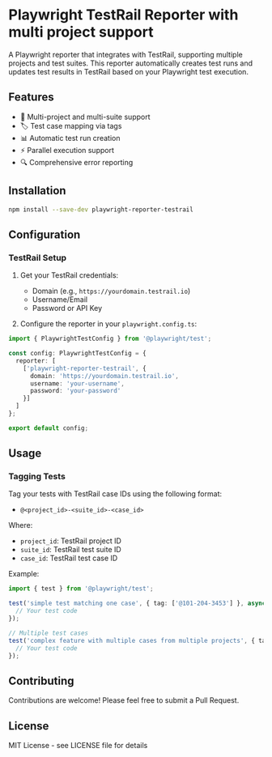 # Playwright TestRail Reporter with multi project support

A Playwright reporter that integrates with TestRail, supporting multiple projects and test suites. This reporter automatically creates test runs and updates test results in TestRail based on your Playwright test execution.

## Features

- 🔄 Multi-project and multi-suite support
- 🏷️ Test case mapping via tags
- 📊 Automatic test run creation
- ⚡ Parallel execution support
- 🔍 Comprehensive error reporting

## Installation

```bash
npm install --save-dev playwright-reporter-testrail
```

## Configuration

### TestRail Setup

1. Get your TestRail credentials:
   - Domain (e.g., `https://yourdomain.testrail.io`)
   - Username/Email
   - Password or API Key

2. Configure the reporter in your `playwright.config.ts`:

```typescript
import { PlaywrightTestConfig } from '@playwright/test';

const config: PlaywrightTestConfig = {
  reporter: [
    ['playwright-reporter-testrail', {
      domain: 'https://yourdomain.testrail.io',
      username: 'your-username',
      password: 'your-password'
    }]
  ]
};

export default config;
```

## Usage

### Tagging Tests

Tag your tests with TestRail case IDs using the following format:
- `@<project_id>-<suite_id>-<case_id>`

Where:
- `project_id`: TestRail project ID
- `suite_id`: TestRail test suite ID
- `case_id`: TestRail test case ID

Example:

```typescript
import { test } from '@playwright/test';

test('simple test matching one case', { tag: ['@101-204-3453'] }, async ({ page }) => {
  // Your test code
});

// Multiple test cases
test('complex feature with multiple cases from multiple projects', { tag: ['@101-204-3453', '@203-305-4567'] }, async ({ page }) => {
  // Your test code
});
```

## Contributing

Contributions are welcome! Please feel free to submit a Pull Request.

## License

MIT License - see LICENSE file for details
